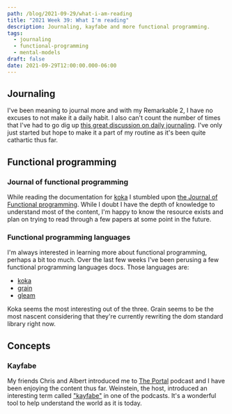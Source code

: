 ```yaml
---
path: /blog/2021-09-29/what-i-am-reading
title: "2021 Week 39: What I'm reading"
description: Journaling, kayfabe and more functional programming.
tags:
  - journaling
  - functional-programming
  - mental-models
draft: false
date: 2021-09-29T12:00:00.000-06:00
---
```

## Journaling

I've been meaning to journal more and with my Remarkable 2, I have no excuses to not make it a daily habit. I also can't count the number of times that I've had to go dig up [this great discussion on daily journaling](daily-journaling). I've only just started but hope to make it a part of my routine as it's been quite cathartic thus far.

## Functional programming

### Journal of functional programming

While reading the documentation for [koka](koka-docs) I stumbled upon [the Journal of Functional programming](journal-fp). While I doubt I have the depth of knowledge to understand most of the content, I'm happy to know the resource exists and plan on trying to read through a few papers at some point in the future.

### Functional programming languages

I'm always interested in learning more about functional programming, perhaps a bit too much. Over the last few weeks I've been perusing a few functional programming languages docs. Those languages are:

- [koka](koka-docs)
- [grain](grain-docs)
- [gleam](gleam-docs)

Koka seems the most interesting out of the three. Grain seems to be the most nascent considering that they're currently rewriting the dom standard library right now.

## Concepts

### Kayfabe

My friends Chris and Albert introduced me to [The Portal](the-portal) podcast and I have been enjoying the content thus far. Weinstein, the host, introduced an interesting term called ["kayfabe"](kayfabe) in one of the podcasts. It's a wonderful tool to help understand the world as it is today.

[journal-fp]: https://www.cambridge.org/core/journals/journal-of-functional-programming
[koka-docs]: https://koka-lang.github.io/koka/doc/book.html#huet:zipper
[daily-journaling]: https://briansunter.com/blog/five-minute-journal/
[the-portal]: https://theportal.group/
[kayfabe]: https://www.edge.org/response-detail/11783
[grain-docs]: https://grain-lang.org/
[gleam-docs]: https://gleam.run/